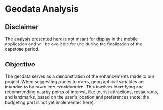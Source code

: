 # Geodata Analysis

## Disclaimer
The analysis presented here is not meant for display in the mobile application and will be available for use during the finalization of the capstone period. 

## Objective
The geodata serves as a demonstration of the enhancements made to our project. When suggesting places to users, geographical variables are intended to be taken into consideration. This involves identifying and recommending nearby points of interest, like tourist attractions, restaurants, and landmarks, based on the user's location and preferences (note: the budgeting part is not yet implemented here).

